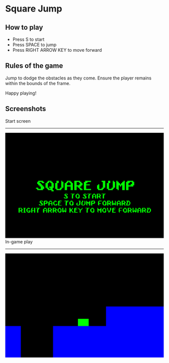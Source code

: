 # Square Jump
## How to play
* Press S to start
* Press SPACE to jump
* Press RIGHT ARROW KEY to move forward
## Rules of the game
Jump to dodge the obstacles as they come. Ensure the player remains within the bounds of the frame.

Happy playing!
## Screenshots
Start screen
***
![Start screen](https://raw.githubusercontent.com/pdlima1234/square-jump/main/screenshots/square-jump-start-screen.PNG)
In-game play
***
![In-game play](https://raw.githubusercontent.com/pdlima1234/square-jump/main/screenshots/square-jump-in-game.PNG)
